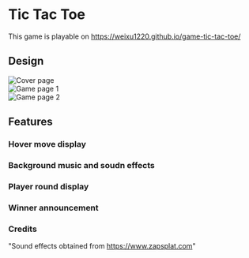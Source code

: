 # Tic Tac Toe
This game is playable on https://weixu1220.github.io/game-tic-tac-toe/
## Design
![Cover page](https://github.com/weixu1220/game-tic-tac-toe/tree/main/images/img1.png )  
![Game page 1](https://github.com/weixu1220/game-tic-tac-toe/tree/main/images/img2.png )  
![Game page 2](https://github.com/weixu1220/game-tic-tac-toe/tree/main/images/img3.png )
## Features
### Hover move display
### Background music and soudn effects
### Player round display
### Winner announcement
### Credits
"Sound effects obtained from https://www.zapsplat.com"